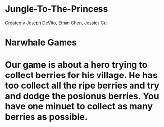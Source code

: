 # Jungle-To-The-Princess
Created y Joseph DeVito, Ethan Chen, Jessica Cui
<h1> Narwhale Games<h1>
  <P>Our game is about a hero trying to collect berries for his village. He has too collect all the ripe berries and try and dodge the posionus berries. You have one minuet to collect as many berries as possible.<p1>
    <img src="
